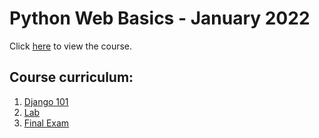 # Python Web Basics - January 2022

Click [here](https://softuni.bg/trainings/3595/python-web-basics-january-2022) to view the course.

## Course curriculum:
1. [Django 101](django_101)
2. [Lab](lab)
3. [Final Exam](Final%20Exam)
